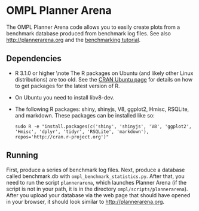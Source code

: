 # OMPL Planner Arena

The OMPL Planner Arena code allows you to easily create plots from a benchmark database produced from benchmark log files. See also http://plannerarena.org and the [benchmarking tutorial](benchmark.html).


## Dependencies

- R 3.1.0 or higher
  \note The R packages on Ubuntu (and likely other Linux distributions) are too old. See the [CRAN Ubuntu page](https://cran.r-project.org/bin/linux/ubuntu/README.html) for details on how to get packages for the latest version of R.
- On Ubuntu you need to install libv8-dev.
- The following R packages: shiny, shinyjs, V8, ggplot2, Hmisc, RSQLite, and markdown. These packages can be installed like so:

      sudo R -e "install.packages(c('shiny', 'shinyjs', 'V8', 'ggplot2', 'Hmisc', 'dplyr', 'tidyr', 'RSQLite', 'markdown'), repos='http://cran.r-project.org')"


## Running

First, produce a series of benchmark log files. Next, produce a database called benchmark.db with `ompl_benchmark_statistics.py`. After that, you need to run the script `plannerarena`, which launches Planner Arena (if the script is not in your path, it is in the directory `ompl/scripts/plannerarena`). After you upload your database via the web page that should have opened in your browser, it should look similar to http://plannerarena.org.
